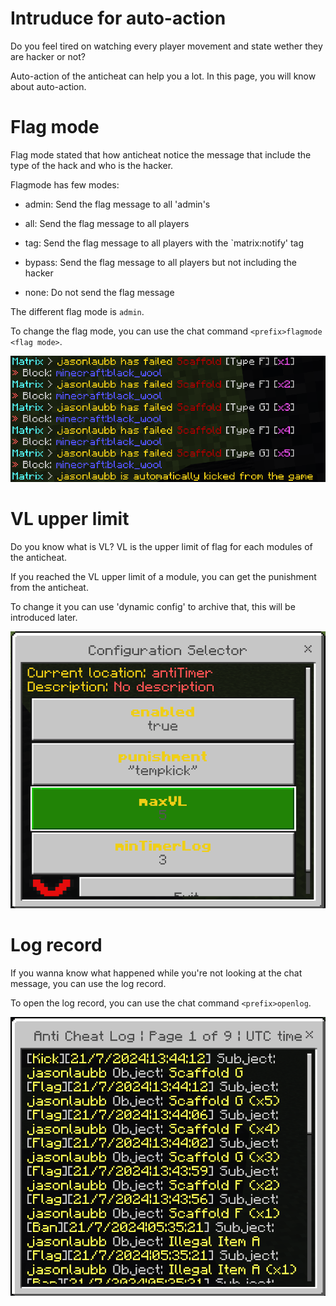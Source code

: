 # Intruduce for auto-action

Do you feel tired on watching every player movement and state wether they are hacker or not?

Auto-action of the anticheat can help you a lot. In this page, you will know about auto-action.

# Flag mode

Flag mode stated that how anticheat notice the message that include the type of the hack and who is the hacker.

Flagmode has few modes:

- admin: Send the flag message to all 'admin's

- all: Send the flag message to all players

- tag: Send the flag message to all players with the `matrix:notify' tag

- bypass: Send the flag message to all players but not including the hacker

- none: Do not send the flag message

The different flag mode is `admin`.

To change the flag mode, you can use the chat command `<prefix>flagmode <flag mode>`.

<img src="../images/flag2kick.png">

# VL upper limit

Do you know what is VL? VL is the upper limit of flag for each modules of the anticheat.

If you reached the VL upper limit of a module, you can get the punishment from the anticheat.

To change it you can use 'dynamic config' to archive that, this will be introduced later.

<img src="../images/example_module_config.png">

# Log record

If you wanna know what happened while you're not looking at the chat message, you can use the log record.

To open the log record, you can use the chat command `<prefix>openlog`.

<img src="../images/openlog.png">
